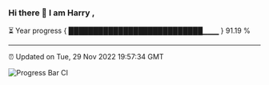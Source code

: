### Hi there 👋 I am Harry , 

⏳ Year progress { ███████████████████████████▁▁▁ } 91.19 %

---

⏰ Updated on Tue, 29 Nov 2022 19:57:34 GMT

![Progress Bar CI](https://github.com/duykhang68/duykhang68/workflows/Progress%20Bar%20CI/badge.svg)
